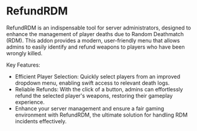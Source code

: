 # RefundRDM
RefundRDM is an indispensable tool for server administrators, designed to enhance the management of player deaths due to Random Deathmatch (RDM). This addon provides a modern, user-friendly menu that allows admins to easily identify and refund weapons to players who have been wrongly killed.

Key Features:

- Efficient Player Selection: Quickly select players from an improved dropdown menu, enabling swift access to relevant death logs.
- Reliable Refunds: With the click of a button, admins can effortlessly refund the selected player's weapons, restoring their gameplay experience.
- Enhance your server management and ensure a fair gaming environment with RefundRDM, the ultimate solution for handling RDM incidents effectively.

